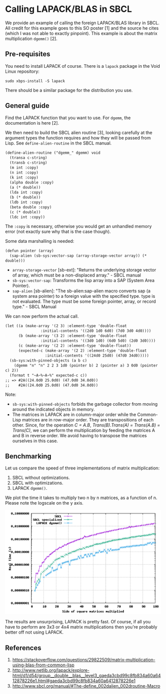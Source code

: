 # Calling LAPACK/BLAS in SBCL
We provide an example of calling the foreign LAPACK/BLAS library in SBCL.
All credit for this example goes to this SO poster [1] and the source he cites
(which I was not able to exactly pinpoint).
This example is about the matrix multiplication `dgemm()` [2].

## Pre-requisites
You need to install LAPACK of course. There is a `lapack` package in the Void
Linux repository:

```shell
sudo xbps-install -S lapack
```

There should be a similar package for the distribution you use.

## General guide
Find the LAPACK function that you want to use. For `dgemm`, the documentation is
here [2].

We then need to build the SBCL alien routine [3], looking carefully at the
argument types the function requires and how they will be passed from Lisp.
See `define-alien-routine` in the SBCL manual.

```common-lisp
(define-alien-routine ("dgemm_" dgemm) void
  (transa c-string)
  (transb c-string)
  (m int :copy)
  (n int :copy)
  (k int :copy)
  (alpha double :copy)
  (a (* double))
  (lda int :copy)
  (b (* double))
  (ldb int :copy)
  (beta double :copy)
  (c (* double))
  (ldc int :copy))
```

The `:copy` is necessary, otherwise you would get an unhandled memory error
(not exactly sure why that is the case though).

Some data marshalling is needed:

```common-lisp
(defun pointer (array)
  (sap-alien (sb-sys:vector-sap (array-storage-vector array)) (* double)))
```

- `array-storage-vector` [sb-ext]: "Returns the underlying storage vector of
array, which must be a non-displaced array." - SBCL manual
- `sb-sys:vector-sap`: Transforms the lisp array into a SAP
(System Area Pointer).
- `sap-alien` [sb-alien]: "The sb-alien:sap-alien macro converts sap 
(a system area pointer) to a foreign value with the specified type. 
type is not evaluated. The type must be some foreign pointer, array, or 
record type." - SBCL Manual

We can now perform the actual call.

```common-lisp
(let ((a (make-array '(2 3) :element-type 'double-float
			    :initial-contents '((2d0 1d0 6d0) (7d0 3d0 4d0))))
      (b (make-array '(3 2) :element-type 'double-float
			    :initial-contents '((3d0 1d0) (6d0 5d0) (2d0 3d0))))
      (c (make-array '(2 2) :element-type 'double-float))
      (expected-c (make-array '(2 2) :element-type 'double-float
			      :initial-contents '((24d0 25d0) (47d0 34d0)))))
  (sb-sys:with-pinned-objects (a b c)
    (dgemm "n" "n" 2 2 3 1d0 (pointer b) 2 (pointer a) 3 0d0 (pointer c) 2))
  (format t "~A~%~A~%" expected-c c))
;; => #2A((24.0d0 25.0d0) (47.0d0 34.0d0))
;;    #2A((24.0d0 25.0d0) (47.0d0 34.0d0)) 
```

Note:
- `sb-sys:with-pinned-objects` forbids the garbage collector from moving around
the indicated objects in memory.
- The matrices in LAPACK are in column-major order while the Common-Lisp
matrices are in row-major order. They are transpositions of each other. Since,
for the operation *C = A.B*, *Trans(B).Trans(A) = Trans(A.B) = Trans(C)*, we can
perform the multiplication by feeding the matrices A and B in reverse order. We
avoid having to transpose the matrices ourselves in this case.

## Benchmarking
Let us compare the speed of three implementations of matrix multiplication:
1. SBCL without optimizations.
1. SBCL with optimizations.
1. LAPACK `dgemm()`.

We plot the time it takes to multiply two n by n matrices, as a function of n.
Please note the logscale on the y axis.

![Speed comparison matrix multiplication](speed-plot.png)

The results are unsurprising, LAPACK is pretty fast. Of course, if all you have
to perform are 3x3 or 4x4 matrix multiplications then you're probably better off
not using LAPACK.

## References
1. https://stackoverflow.com/questions/29822509/matrix-multiplication-using-blas-from-common-lisp
1. http://www.netlib.org/lapack/explore-html/d1/d54/group__double__blas__level3_gaeda3cbd99c8fb834a60a6412878226e1.html#gaeda3cbd99c8fb834a60a6412878226e1
1. http://www.sbcl.org/manual/#The-define_002dalien_002droutine-Macro
